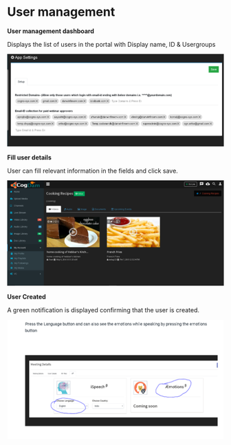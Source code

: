 # User management

**User management dashboard**

Displays the list of users in the portal with Display name, ID & Usergroups

![](../../.gitbook/assets/image%20%28146%29.png)

**Fill user details**

User can fill relevant information in the fields and click save.

![](../../.gitbook/assets/image%20%2828%29.png)

**User Created**

A green notification is displayed confirming that the user is created.

![](../../.gitbook/assets/image%20%28145%29.png)

